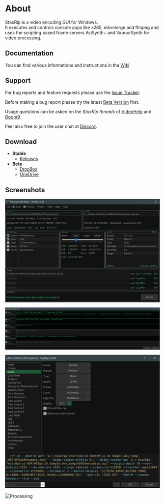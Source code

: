 # About

StaxRip is a video encoding GUI for Windows.  
 It executes and controls console apps like x265, mkvmerge and ffmpeg and uses the scripting based frame servers AviSynth+ and VapourSynth for video processing.

## Documentation

You can find various informations and instructions in the [Wiki](https://github.com/staxrip/staxrip/wiki)

## Support

For bug reports and feature requests please use the [Issue Tracker](https://github.com/staxrip/staxrip/issues).

Before making a bug report please try the latest [Beta Version](https://github.com/staxrip/staxrip#download) first.

Usage questions can be asked on the *StaxRip threads* of [VideoHelp](https://forum.videohelp.com/threads/369913-StaxRip-support-thread) and [Doom9](https://forum.doom9.org/showthread.php?t=172068).

Feel also free to join the user chat at [Discord](https://discord.gg/rRn7vGU).

## Download

- **Stable**
  - [Releases](https://github.com/staxrip/staxrip/releases)
- **Beta**
  - [DropBox](https://www.dropbox.com/sh/4ctl2y928xkak4f/AAADEZj_hFpGQaNOdd3yqcAHa?dl=0)
  - [OneDrive](https://1drv.ms/u/s!ArwKS_ZUR01g0kH4d4eT_6a3GaKe?e=qbOfGS)

## Screenshots

![Main Window](https://github.com/staxrip/staxrip/blob/master/Image/Screenshots/Main.png)

![Code Edotor](https://github.com/staxrip/staxrip/blob/master/Image/Screenshots/CodeEditor.png)

![x265 Options](https://github.com/staxrip/staxrip/blob/master/Image/Screenshots/x265.png)

![Processing](https://github.com/staxrip/staxrip/blob/master/Image/Screenshots/Processing2.png)
